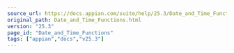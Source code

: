 ```yaml
---
source_url: https://docs.appian.com/suite/help/25.3/Date_and_Time_Functions.html
original_path: Date_and_Time_Functions.html
version: "25.3"
page_id: "Date_and_Time_Functions"
tags: ["appian","docs","v25.3"]
---
```




